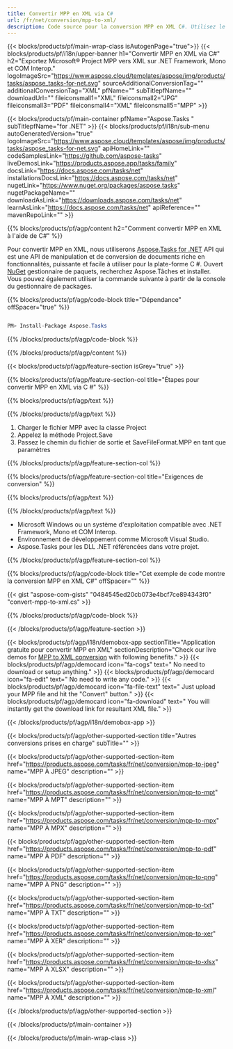 ```yaml
---
title: Convertir MPP en XML via C# 
url: /fr/net/conversion/mpp-to-xml/ 
description: Code source pour la conversion MPP en XML C#. Utilisez le code d'exemple d'API pour les fichiers MPP par lots en conversion XML dans VB.NET Asp.NET ou toute application basée sur .NET.
---
```


{{< blocks/products/pf/main-wrap-class isAutogenPage="true">}}
{{< blocks/products/pf/i18n/upper-banner h1="Convertir MPP en XML via C#" h2="Exportez Microsoft® Project MPP vers XML sur .NET Framework, Mono et COM Interop." logoImageSrc="https://www.aspose.cloud/templates/aspose/img/products/tasks/aspose_tasks-for-net.svg" sourceAdditionalConversionTag="" additionalConversionTag="XML" pfName="" subTitlepfName="" downloadUrl="" fileiconsmall1="XML" fileiconsmall2="JPG" fileiconsmall3="PDF" fileiconsmall4="XML" fileiconsmall5="MPP" >}}

{{< blocks/products/pf/main-container pfName="Aspose.Tasks " subTitlepfName="for .NET" >}}
{{< blocks/products/pf/i18n/sub-menu autoGeneratedVersion="true" logoImageSrc="https://www.aspose.cloud/templates/aspose/img/products/tasks/aspose_tasks-for-net.svg" apiHomeLink="" codeSamplesLink="https://github.com/aspose-tasks" liveDemosLink="https://products.aspose.app/tasks/family" docsLink="https://docs.aspose.com/tasks/net" installationsDocsLink="https://docs.aspose.com/tasks/net" nugetLink="https://www.nuget.org/packages/aspose.tasks" nugetPackageName="" downloadAsLink="https://downloads.aspose.com/tasks/net" learnAsLink="https://docs.aspose.com/tasks/net" apiReference="" mavenRepoLink="" >}}

{{% blocks/products/pf/agp/content h2="Comment convertir MPP en XML à l'aide de C#" %}}

Pour convertir MPP en XML, nous utiliserons
 [Aspose.Tasks for .NET](https://products.aspose.com/tasks/net)
 API qui est une API de manipulation et de conversion de documents riche en fonctionnalités, puissante et facile à utiliser pour la plate-forme C #. Ouvert
 [NuGet](https://www.nuget.org/packages/aspose.tasks)
 gestionnaire de paquets, recherchez
 Aspose.Tâches
 et installer. Vous pouvez également utiliser la commande suivante à partir de la console du gestionnaire de packages.

{{% blocks/products/pf/agp/code-block title="Dépendance" offSpacer="true" %}}

```cs

PM> Install-Package Aspose.Tasks

```

{{% /blocks/products/pf/agp/code-block %}}

{{% /blocks/products/pf/agp/content %}}

{{< blocks/products/pf/agp/feature-section isGrey="true" >}}

{{% blocks/products/pf/agp/feature-section-col title="Étapes pour convertir MPP en XML via C #" %}}

{{% blocks/products/pf/agp/text %}}

{{% /blocks/products/pf/agp/text %}}

1. Charger le fichier MPP avec la classe Project
1. Appelez la méthode Project.Save
1. Passez le chemin du fichier de sortie et SaveFileFormat.MPP en tant que paramètres

{{% /blocks/products/pf/agp/feature-section-col %}}

{{% blocks/products/pf/agp/feature-section-col title="Exigences de conversion" %}}

{{% blocks/products/pf/agp/text %}}

{{% /blocks/products/pf/agp/text %}}

- Microsoft Windows ou un système d'exploitation compatible avec .NET Framework, Mono et COM Interop.
- Environnement de développement comme Microsoft Visual Studio.
- Aspose.Tasks pour les DLL .NET référencées dans votre projet.

{{% /blocks/products/pf/agp/feature-section-col %}}

{{% blocks/products/pf/agp/code-block title="Cet exemple de code montre la conversion MPP en XML C#" offSpacer="" %}}

{{< gist "aspose-com-gists" "0484545ed20cb073e4bcf7ce894343f0" "convert-mpp-to-xml.cs" >}}

{{% /blocks/products/pf/agp/code-block %}}

{{< /blocks/products/pf/agp/feature-section >}}

<!-- aboutfile Starts -->

{{< blocks/products/pf/agp/i18n/demobox-app sectionTitle="Application gratuite pour convertir MPP en XML" sectionDescription="Check our live demos for [MPP to XML conversion](https://products.aspose.app/tasks/conversion/mpp-to-xml) with following benefits." >}}
        {{< blocks/products/pf/agp/democard icon="fa-cogs" text=" No need to download or setup anything." >}}
        {{< blocks/products/pf/agp/democard icon="fa-edit" text=" No need to write any code." >}}
        {{< blocks/products/pf/agp/democard icon="fa-file-text" text=" Just upload your MPP file and hit the \"Convert\" button." >}}
        {{< blocks/products/pf/agp/democard icon="fa-download" text=" You will instantly get the download link for resultant XML file." >}}

{{< /blocks/products/pf/agp/i18n/demobox-app >}}

<!-- aboutfile Ends -->

{{< blocks/products/pf/agp/other-supported-section title="Autres conversions prises en charge" subTitle="" >}}

{{< blocks/products/pf/agp/other-supported-section-item href="https://products.aspose.com/tasks/fr/net/conversion/mpp-to-jpeg" name="MPP À JPEG" description="" >}}

{{< blocks/products/pf/agp/other-supported-section-item href="https://products.aspose.com/tasks/fr/net/conversion/mpp-to-mpt" name="MPP À MPT" description="" >}}

{{< blocks/products/pf/agp/other-supported-section-item href="https://products.aspose.com/tasks/fr/net/conversion/mpp-to-mpx" name="MPP À MPX" description="" >}}

{{< blocks/products/pf/agp/other-supported-section-item href="https://products.aspose.com/tasks/fr/net/conversion/mpp-to-pdf" name="MPP À PDF" description="" >}}

{{< blocks/products/pf/agp/other-supported-section-item href="https://products.aspose.com/tasks/fr/net/conversion/mpp-to-png" name="MPP À PNG" description="" >}}

{{< blocks/products/pf/agp/other-supported-section-item href="https://products.aspose.com/tasks/fr/net/conversion/mpp-to-txt" name="MPP À TXT" description="" >}}

{{< blocks/products/pf/agp/other-supported-section-item href="https://products.aspose.com/tasks/fr/net/conversion/mpp-to-xer" name="MPP À XER" description="" >}}

{{< blocks/products/pf/agp/other-supported-section-item href="https://products.aspose.com/tasks/fr/net/conversion/mpp-to-xlsx" name="MPP À XLSX" description="" >}}

{{< blocks/products/pf/agp/other-supported-section-item href="https://products.aspose.com/tasks/fr/net/conversion/mpp-to-xml" name="MPP À XML" description="" >}}



{{< /blocks/products/pf/agp/other-supported-section >}}

{{< /blocks/products/pf/main-container >}}
    
{{< /blocks/products/pf/main-wrap-class >}}